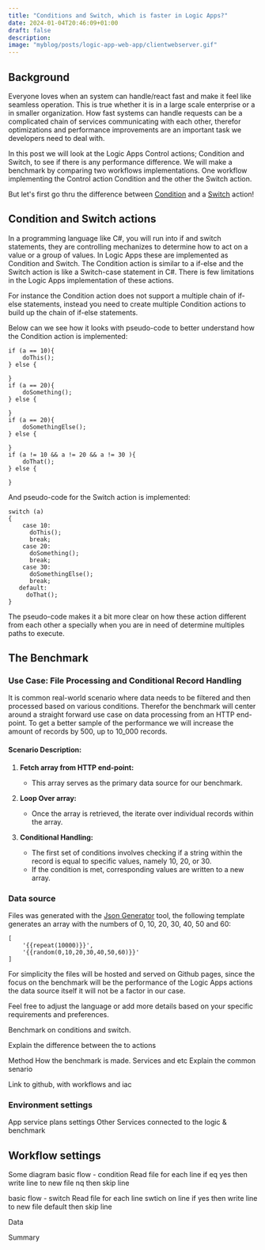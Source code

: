 ```yaml
---
title: "Conditions and Switch, which is faster in Logic Apps?" 
date: 2024-01-04T20:46:09+01:00
draft: false
description: 
image: "myblog/posts/logic-app-web-app/clientwebserver.gif"
---
```


## Background   
Everyone loves when an system can handle/react fast and make it feel like seamless operation. This is true whether it is in a large scale enterprise or a in smaller organization. How fast systems can handle requests can be a complicated chain of services communicating with each other, therefor optimizations and performance improvements are an important task we developers need to deal with.

In this post we will look at the Logic Apps Control actions; Condition and Switch, to see if there is any performance difference. We will make a benchmark by comparing two workflows implementations. One workflow implementing the Control action Condition and the other the Switch action.

But let's first go thru the difference between <a href="https://learn.microsoft.com/en-us/azure/logic-apps/logic-apps-control-flow-conditional-statement?tabs=consumption" target="_blank" rel="noopener noreferrer">Condition</a> and a <a href="https://learn.microsoft.com/en-us/azure/logic-apps/logic-apps-control-flow-switch-statement"  target="_blank" rel="noopener noreferrer">Switch</a> action!

## Condition and Switch actions
In a programming language like C#, you will run into if and switch statements, they are controlling mechanizes to determine how to act on a value or a group of values. In Logic Apps these are implemented as Condition and Switch. The Condition action is similar to a if-else and the Switch action is like a Switch-case statement in C#. There is few limitations in the Logic Apps implementation of these actions.

For instance the Condition action does not support a multiple chain of if-else statements, instead you need to create multiple Condition actions to build up the chain of if-else statements.

Below can we see how it looks with pseudo-code to better understand how the Condition action is implemented:

```
if (a == 10){
    doThis();
} else {

}
if (a == 20){
    doSomething();
} else {

}
if (a == 20){
    doSomethingElse();
} else {

}
if (a != 10 && a != 20 && a != 30 ){
    doThat();
} else {

}
```

And pseudo-code for the Switch action is implemented:

```
switch (a)
{
    case 10:
      doThis();
      break;
    case 20:
      doSomething();
      break;
    case 30:
      doSomethingElse();
      break;
   default:
     doThat();
}
```

The pseudo-code makes it a bit more clear on how these action different from each other a specially when you are in need of determine multiples paths to execute.

## The Benchmark
### Use Case: File Processing and Conditional Record Handling

It is common real-world scenario where data needs to be filtered and then processed based on various conditions. Therefor the benchmark will center around a straight forward use case on data processing from an HTTP end-point. To get a better sample of the performance we will increase the amount of records by 500, up to 10_000 records.

#### Scenario Description:
1. **Fetch array from HTTP end-point:**

   - This array serves as the primary data source for our benchmark.

2. **Loop Over array:**

   - Once the array is retrieved, the iterate over individual records within the array.

3. **Conditional Handling:**
   - The first set of conditions involves checking if a string within the record is equal to specific values, namely 10, 20, or 30.
   - If the condition is met, corresponding values are written to a new array.

### Data source
Files was generated with the <a href="https://json-generator.com/" target="_blank" rel="noopener noreferrer">Json Generator</a> tool, the following template generates an array with the numbers of 0, 10, 20, 30, 40, 50 and 60:
```
[
    '{{repeat(10000)}}',
    '{{random(0,10,20,30,40,50,60)}}'
]
```
For simplicity the files will be hosted and served on Github pages, since the focus on the benchmark will be the performance of the Logic Apps actions the data source itself it will not be a factor in our case. 

Feel free to adjust the language or add more details based on your specific requirements and preferences.

Benchmark on conditions and switch.

Explain the difference between the to actions

Method
How the benchmark is made. Services and etc
Explain the common senario

Link to github, with workflows and iac

### Environment settings

App service plans settings
Other Services connected to the logic & benchmark

## Workflow settings

Some diagram
basic flow - condition
Read file
for each line
if eq yes then write line to new file
nq then skip line

basic flow - switch
Read file
for each line
swtich on line
if yes then write line to new file
default then skip line

Data

Summary
